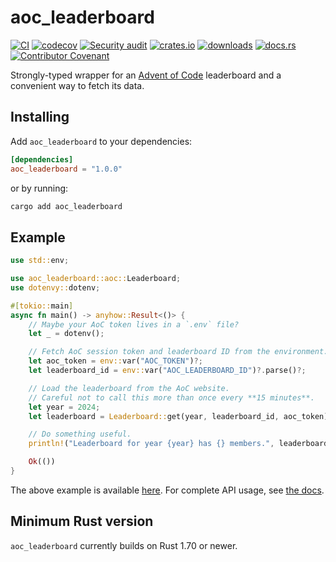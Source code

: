 # aoc_leaderboard

[![CI](https://github.com/clechasseur/aoc_leaderbot/actions/workflows/ci.yml/badge.svg?branch=main&event=push)](https://github.com/clechasseur/aoc_leaderbot/actions/workflows/ci.yml) [![codecov](https://codecov.io/gh/clechasseur/aoc_leaderbot/branch/main/graph/badge.svg?token=qSFdAkbb8U)](https://codecov.io/gh/clechasseur/aoc_leaderbot) [![Security audit](https://github.com/clechasseur/aoc_leaderbot/actions/workflows/audit-check.yml/badge.svg?branch=main)](https://github.com/clechasseur/aoc_leaderbot/actions/workflows/audit-check.yml) [![crates.io](https://img.shields.io/crates/v/aoc_leaderboard.svg)](https://crates.io/crates/aoc_leaderboard) [![downloads](https://img.shields.io/crates/d/aoc_leaderboard.svg)](https://crates.io/crates/aoc_leaderboard) [![docs.rs](https://img.shields.io/badge/docs-latest-blue.svg)](https://docs.rs/aoc_leaderboard) [![Contributor Covenant](https://img.shields.io/badge/Contributor%20Covenant-2.1-4baaaa.svg)](../CODE_OF_CONDUCT.md)

Strongly-typed wrapper for an [Advent of Code](https://adventofcode.com/) leaderboard and a convenient way to fetch its data.

## Installing

Add `aoc_leaderboard` to your dependencies:

```toml
[dependencies]
aoc_leaderboard = "1.0.0"
```

or by running:

```bash
cargo add aoc_leaderboard
```

## Example

```rust
use std::env;

use aoc_leaderboard::aoc::Leaderboard;
use dotenvy::dotenv;

#[tokio::main]
async fn main() -> anyhow::Result<()> {
    // Maybe your AoC token lives in a `.env` file?
    let _ = dotenv();

    // Fetch AoC session token and leaderboard ID from the environment.
    let aoc_token = env::var("AOC_TOKEN")?;
    let leaderboard_id = env::var("AOC_LEADERBOARD_ID")?.parse()?;

    // Load the leaderboard from the AoC website.
    // Careful not to call this more than once every **15 minutes**.
    let year = 2024;
    let leaderboard = Leaderboard::get(year, leaderboard_id, aoc_token).await?;

    // Do something useful.
    println!("Leaderboard for year {year} has {} members.", leaderboard.members.len());

    Ok(())
}
```

The above example is available [here](./examples/http.rs).
For complete API usage, see [the docs](https://docs.rs/aoc_leaderboard).

## Minimum Rust version

`aoc_leaderboard` currently builds on Rust 1.70 or newer.
